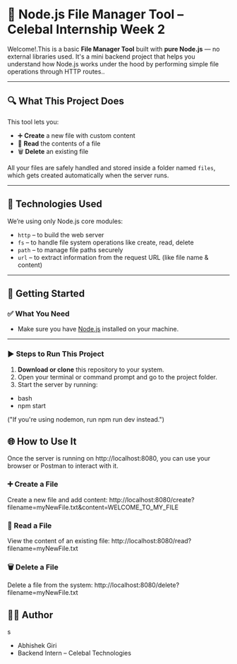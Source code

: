 # 📁 Node.js File Manager Tool – Celebal Internship Week 2

Welcome!.This is a basic **File Manager Tool** built with **pure Node.js** — no external libraries used. It's a mini backend project that helps you understand how Node.js works under the hood by performing simple file operations through HTTP routes..

---

## 🔍 What This Project Does

This tool lets you:

- ➕ **Create** a new file with custom content
- 📄 **Read** the contents of a file
- 🗑️ **Delete** an existing file

All your files are safely handled and stored inside a folder named `files`, which gets created automatically when the server runs.

---

## 🧱 Technologies Used

We’re using only Node.js core modules:

- `http` – to build the web server
- `fs` – to handle file system operations like create, read, delete
- `path` – to manage file paths securely
- `url` – to extract information from the request URL (like file name & content)

---

## 🚀 Getting Started

### ✅ What You Need

- Make sure you have [Node.js](https://nodejs.org/) installed on your machine.

---

### ▶️ Steps to Run This Project

1. **Download or clone** this repository to your system.
2. Open your terminal or command prompt and go to the project folder.
3. Start the server by running:

- bash
- npm start

("If you're using nodemon, run npm run dev instead.")

## 🌐 How to Use It

Once the server is running on http://localhost:8080, you can use your browser or Postman to interact with it.

### ➕ Create a File

Create a new file and add content:
http://localhost:8080/create?filename=myNewFile.txt&content=WELCOME_TO_MY_FILE

### 📄 Read a File

View the content of an existing file:
http://localhost:8080/read?filename=myNewFile.txt

### 🗑️ Delete a File

Delete a file from the system:
http://localhost:8080/delete?filename=myNewFile.txt

## 👨‍💻 Author

s

- Abhishek Giri
- Backend Intern – Celebal Technologies
